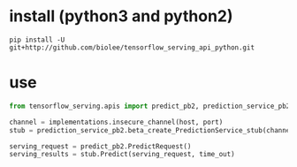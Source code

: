 # install (python3 and python2)
`pip install -U git+http://github.com/biolee/tensorflow_serving_api_python.git`

# use
```python
from tensorflow_serving.apis import predict_pb2, prediction_service_pb2

channel = implementations.insecure_channel(host, port)
stub = prediction_service_pb2.beta_create_PredictionService_stub(channel)

serving_request = predict_pb2.PredictRequest()
serving_results = stub.Predict(serving_request, time_out)
```